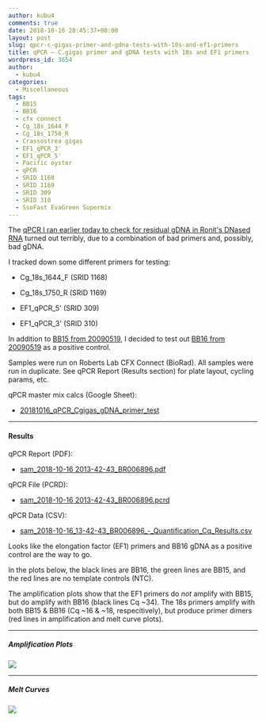 ```yaml
---
author: kubu4
comments: true
date: 2018-10-16 20:45:37+00:00
layout: post
slug: qpcr-c-gigas-primer-and-gdna-tests-with-18s-and-ef1-primers
title: qPCR – C.gigas primer and gDNA tests with 18s and EF1 primers
wordpress_id: 3654
author:
  - kubu4
categories:
  - Miscellaneous
tags:
  - BB15
  - BB16
  - cfx connect
  - Cg_18s_1644_F
  - Cg_18s_1750_R
  - Crassostrea gigas
  - EF1_qPCR_3'
  - EF1_qPCR_5'
  - Pacific oyster
  - qPCR
  - SRID 1168
  - SRID 1169
  - SRID 309
  - SRID 310
  - SsoFast EvaGreen Supermix
---
```


The [qPCR I ran earlier today to check for residual gDNA in Ronit's DNased RNA](2018-10-16-qpcr-ronits-dnased-c-gigas-ploidydessication-rna-with-18s-primers.html) turned out terribly, due to a combination of bad primers and, possibly, bad gDNA.

I tracked down some different primers for testing:





  * Cg_18s_1644_F (SRID 1168)


  * Cg_18s_1750_R (SRID 1169)


  * EF1_qPCR_5' (SRID 309)


  * EF1_qPCR_3' (SRID 310)



In addition to [BB15 from 20090519](https://robertslab.github.io/sams-notebook/2009/05/15/gdna-isolation-macs-bb-and-dh-site-samples.html), I decided to test out [BB16 from 20090519](https://robertslab.github.io/sams-notebook/2009/05/15/gdna-isolation-macs-bb-and-dh-site-samples.html) as a positive control.

Samples were run on Roberts Lab CFX Connect (BioRad). All samples were run in duplicate. See qPCR Report (Results section) for plate layout, cycling params, etc.

qPCR master mix calcs (Google Sheet):





  * [20181016_qPCR_Cgigas_gDNA_primer_test](https://docs.google.com/spreadsheets/d/12ZJDMeY8BIX_SYGAXHPqI7dmlznegiMc0xPYu6rgPiI/edit?usp=sharing)





* * *





#### Results



qPCR Report (PDF):





  * [sam_2018-10-16 2013-42-43_BR006896.pdf](https://owl.fish.washington.edu/Athaliana/qPCR_data/qPCR_reports/sam_2018-10-16%2013-42-43_BR006896.pdf)



qPCR File (PCRD):



  * [sam_2018-10-16 2013-42-43_BR006896.pcrd](https://owl.fish.washington.edu/scaphapoda/qPCR_data/cfx_connect_data/sam_2018-10-16%2013-42-43_BR006896.pcrd)



qPCR Data (CSV):



  * [sam_2018-10-16_13-42-43_BR006896_-_Quantification_Cq_Results.csv](https://owl.fish.washington.edu/Athaliana/qPCR_data/sam_2018-10-16_13-42-43_BR006896_-_Quantification_Cq_Results.csv)



Looks like the elongation factor (EF1) primers and BB16 gDNA as a positive control are the way to go.

In the plots below, the black lines are BB16, the green lines are BB15, and the red lines are no template controls (NTC).

The amplification plots show that the EF1 primers do _not_ amplify with BB15, but do amplify with BB16 (black lines Cq ~34). The 18s primers amplify with both BB15 & BB16 (Cq ~16 & ~18, respecitively), but produce primer dimers (red lines in amplification and melt curve plots).



* * *





##### Amplification Plots



![](https://owl.fish.washington.edu/Athaliana/qPCR_data/sam_2018-10-16%2013-42-43_amp_plots.png)



* * *





##### Melt Curves



![](https://owl.fish.washington.edu/Athaliana/qPCR_data/sam_2018-10-16%2013-42-43_melt_plots.png)
